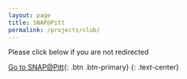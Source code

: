 ```yaml
---
layout: page
title: SNAP@Pitt
permalink: /projects/club/
---
```


<p class="display-6 text-center">Please click below if you are not redirected</p>

[Go to SNAP@Pitt](../../club/){: .btn .btn-primary}
{: .text-center}

<script>
window.onload = function() {
    location.replace("https://snapfse.com/club/")
}
</script>